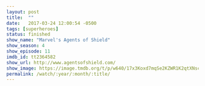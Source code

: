 ```yaml
---
layout: post
title:  ""
date:   2017-03-24 12:00:54 -0500
tags: [superheroes]
status: finished
show_name: "Marvel's Agents of Shield"
show_season: 4
show_episode: 11
imdb_id: tt2364582
show_url: http://www.agentsofshield.com/
show_image: https://image.tmdb.org/t/p/w640/17x3Koxd7mqSe2KZWR1K2qtXNsc.jpg
permalink: /watch/:year/:month/:title/
---
```

